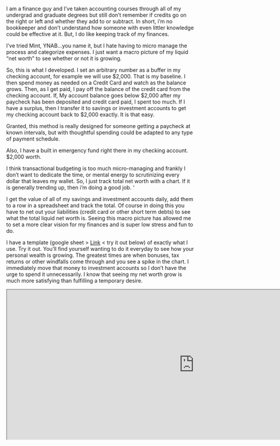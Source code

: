 I am a finance guy and I’ve taken accounting courses through all of my undergrad and graduate degrees but still don’t remember if credits go on the right or left and whether they add to or subtract. In short, i’m no bookkeeper and don’t understand how someone with even littler knowledge could be effective at it. But, I do like keeping track of my finances. 

I’ve tried Mint, YNAB...you name it, but I hate having to micro manage the process and categorize expenses. I just want a macro picture of my liquid “net worth” to see whether or not it is growing. 

So, this is what I developed. I set an arbitrary number as a buffer in my checking account, for example we will use \$2,000. That is my baseline. I then spend money as needed on a Credit Card and watch as the balance grows. Then, as I get paid, I pay off the balance of the credit card from the checking account. If, My account balance goes below \$2,000 after my paycheck has been deposited and credit card paid, I spent too much. If I have a surplus, then I transfer it to savings or investment accounts to get my checking account back to $2,000 exactly. It is that easy. 

Granted, this method is really designed for someone getting a paycheck at known intervals, but with thoughtful spending could be adapted to any type of payment schedule. 

Also, I have a built in emergency fund right there in my checking account. $2,000 worth. 

I think transactional budgeting is too much micro-managing and frankly I don’t want to dedicate the time, or mental energy to scrutinizing every dollar that leaves my wallet. So, I just track total net worth with a chart. If it is generally trending up, then i’m doing a good job. ‘

I get the value of all of my savings and investment accounts daily, add them to a row in a spreadsheet and track the total. Of course in doing this you have to net out your liabilities (credit card or other short term debts) to see what the total liquid net worth is. Seeing this macro picture has allowed me to set a more clear vision for my finances and is super low stress and fun to do. 

I have a template (google sheet > [Link](https://docs.google.com/spreadsheets/d/1Gp37F4hHZamP1SthWufM2dIMPkSaHZJVsf1Pu12ZdDI/edit?usp=sharing) < try it out below) of exactly what I use. Try it out. You’ll find yourself wanting to do it everyday to see how your personal wealth is growing. The greatest times are when bonuses, tax returns or other windfalls come through and you see a spike in the chart. I immediately move that money to investment accounts so I don’t have the urge to spend it unnecessarily. I know that seeing my net worth grow is much more satisfying than fulfilling a temporary desire. 

<iframe width="1000" height="400" src="https://docs.google.com/spreadsheets/d/1Gp37F4hHZamP1SthWufM2dIMPkSaHZJVsf1Pu12ZdDI/pubhtml?widget=true&amp;headers=false"></iframe>
